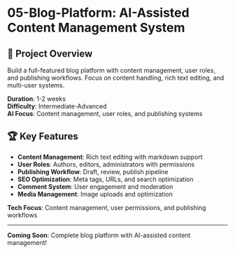 # 05-Blog-Platform: AI-Assisted Content Management System

## 🎯 Project Overview

Build a full-featured blog platform with content management, user roles, and publishing workflows. Focus on content handling, rich text editing, and multi-user systems.

**Duration**: 1-2 weeks  
**Difficulty**: Intermediate-Advanced  
**AI Focus**: Content management, user roles, and publishing systems

## 🏆 Key Features

- **Content Management**: Rich text editing with markdown support
- **User Roles**: Authors, editors, administrators with permissions
- **Publishing Workflow**: Draft, review, publish pipeline
- **SEO Optimization**: Meta tags, URLs, and search optimization
- **Comment System**: User engagement and moderation
- **Media Management**: Image uploads and optimization

**Tech Focus**: Content management, user permissions, and publishing workflows

---

**Coming Soon**: Complete blog platform with AI-assisted content management!
